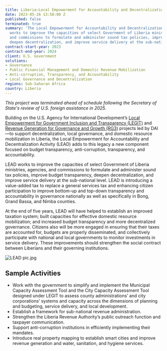 ```yaml
---
title: Liberia—Local Empowerment for Accountability and Decentralization (LEAD)
date: 2023-05-26 13:58:00 Z
published: false
terminated: true
summary: 'The Local Empowerment for Accountability and Decentralization Activity (LEAD)
  works to improve the capacities of select Government of Liberia ministries, agencies,
  and commissions to formulate and administer sound tax policies, improve budget transparency,
  deepen decentralization, and improve service delivery at the sub-national level. '
contract-start-year: 2023
contract-end-year: 2024
client: U.S. Government
solutions:
- Governance
- Public Financial Management and Domestic Revenue Mobilization
- Anti-corruption, Transparency, and Accountability
- Local Governance and Decentralization
regions: Sub-Saharan Africa
country: Liberia
---
```


<aside><em>This project was terminated ahead of schedule following the Secretary of State's review of U.S. foreign assistance in 2025.</em></aside>

Building on the U.S. Agency for International Development’s [Local Empowerment for Government Inclusion and Transparency (LEGIT)](https://www.dai.com/our-work/projects/liberia-local-empowerment-government-inclusion-and-transparency-legit) and [Revenue Generation for Governance and Growth (RG3)](https://www.dai.com/our-work/projects/liberia-revenue-generation-governance-and-growth-rg3) projects led by DAI—to support decentralization, local governance, and domestic resource mobilization in Liberia, the Local Empowerment for Accountability and Decentralization Activity (LEAD) adds to this legacy a new component focused on budget transparency, anti-corruption, transparency, and accountability.

LEAD works to improve the capacities of select Government of Liberia ministries, agencies, and commissions to formulate and administer sound tax policies, improve budget transparency, deepen decentralization, and improve service delivery at the sub-national level. LEAD is introducing a value-added tax to replace a general services tax and enhancing citizen participation to improve bottom-up and top-down transparency and accountability in governance nationally as well as specifically in Bong, Grand Bassa, and Nimba counties.

At the end of five years, LEAD will have helped to establish an improved taxation system; built capacities for effective domestic resource mobilization; and increased budget transparency and more decentralized governance. Citizens also will be more engaged in ensuring that their taxes are accounted for, budgets are properly disseminated, and collectively participate with national and local governments to monitor investments in service delivery. These improvements should strengthen the social contract between Liberians and their governing institutions.

![LEAD pic.jpg](/uploads/LEAD%20pic.jpg)

## Sample Activities

* Work with the government to simplify and implement the Municipal Capacity Assessment Tool and the City Capacity Assessment Tool designed under LEGIT
to assess county administrations’ and city corporations’ systems and capacity across the dimensions of planning and budgeting, service delivery, and local development.
* Establish a framework for sub-national revenue administration.
* Strengthen the Liberia Revenue Authority’s public outreach function and taxpayer communication.
* Support anti-corruption institutions in efficiently implementing their mandates.
* Introduce real property mapping to establish smart cities and improve revenue generation and water, sanitation, and hygiene services.
